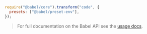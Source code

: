 ```js title="JavaScript"
require("@babel/core").transform("code", {
  presets: ["@babel/preset-env"],
});
```

<blockquote class="babel-callout babel-callout-info">
  <p>
    For full documentation on the Babel API see the <a href="/docs/usage/api/">usage docs</a>.
  </p>
</blockquote>
